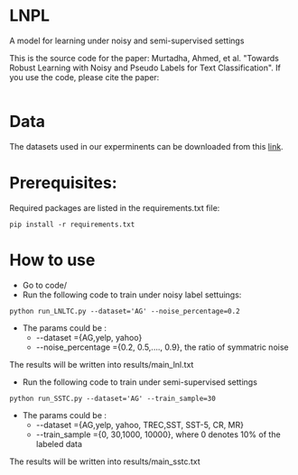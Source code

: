  
 # LNPL 
 A model  for learning under noisy and semi-supervised settings
 
 This is the source code for the paper: Murtadha, Ahmed, et al. "Towards Robust Learning with Noisy and Pseudo Labels for Text Classification". If you use the code,  please cite the paper: 
 ```
```
 

# Data



The datasets used in our experminents can be downloaded from this [link](https://drive.google.com/drive/folders/130pP318SQhL8RKBcuHMY_29owiaqbxOm?usp=sharing). 

# Prerequisites:
Required packages are listed in the requirements.txt file:

```
pip install -r requirements.txt
```
# How to use

*  Go to code/         
*  Run the following code to train under noisy label settuings:
```
python run_LNLTC.py --dataset='AG' --noise_percentage=0.2
```

- The params could be :
     - --dataset =\{AG,yelp, yahoo\}
     - --noise_percentage ={0.2, 0.5,...., 0.9},  the ratio of symmatric noise

The results will be written into results/main_lnl.txt

* Run the following code to train under  semi-supervised settings
```
python run_SSTC.py --dataset='AG' --train_sample=30
```
- The params could be :
   - --dataset =\{AG,yelp, yahoo, TREC,SST, SST-5, CR, MR\}
   - --train_sample ={0, 30,1000, 10000}, where 0 denotes 10% of the labeled data

The results will be written into results/main_sstc.txt

